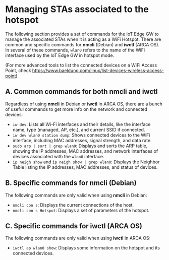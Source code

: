 # Managing STAs associated to the hotspot

The following section provides a set of commands for the IoT Edge GW to manage the associated STAs when it is acting as a WiFi Hotspot. There are common and specific commands for **nmcli** (Debian) and **iwctl** (ARCA OS). In several of these commands, `wlan0` refers to the name of the WiFi interface used by the IoT Edge GW in hotspot mode.

(For more advanced tools to list the connected devices on a WiFi Access Point, check https://www.baeldung.com/linux/list-devices-wireless-access-point)

## A. Common commands for both nmcli and iwctl

Regardless of using **nmcli** in Debian or **iwctl** in ARCA OS, there are a bunch of useful commands to get more info on the network and connected devices:
- `iw dev`: Lists all Wi-Fi interfaces and their details, like the interface name, type (managed, AP, etc.), and current SSID if connected.
- `iw dev wlan0 station dump`: Shows connected devices to the WiFi interface, including MAC addresses, signal strength, and data rate.
- `sudo arp | sort | grep wlan0`: Displays and sorts the ARP table, showing the IP addresses, MAC addresses, and network interfaces of devices associated with the `wlan0` interface.
- `ip neigh show` and `ip neigh show | grep wlan0`: Displays the Neighbor Table listing the IP addresses, MAC addresses, and status of devices.

## B. Specific commands for nmcli (Debian)

The following commands are only valid when using **nmcli** in Debian:
- `nmcli con s`: Displays the current connections of the host.
- `nmcli con s Hotspot`: Displays a set of parameters of the hotspot.

## C. Specific commands for iwctl (ARCA OS)

The following commands are only valid when using **iwctl** in ARCA OS:
- `iwctl ap wlan0 show`: Displays some information on the hotspot and its connected devices.